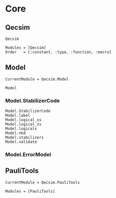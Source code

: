 # Core

## Qecsim
```@docs
Qecsim
```
```@autodocs
Modules = [Qecsim]
Order   = [:constant, :type, :function, :macro]
```

## Model
```@meta
CurrentModule = Qecsim.Model
```
```@docs
Model
```
### Model.StabilizerCode
```@docs
Model.StabilizerCode
Model.label
Model.logical_xs
Model.logical_zs
Model.logicals
Model.nkd
Model.stabilizers
Model.validate
```
### Model.ErrorModel

## PauliTools
```@meta
CurrentModule = Qecsim.PauliTools
```
```@autodocs
Modules = [PauliTools]
```
